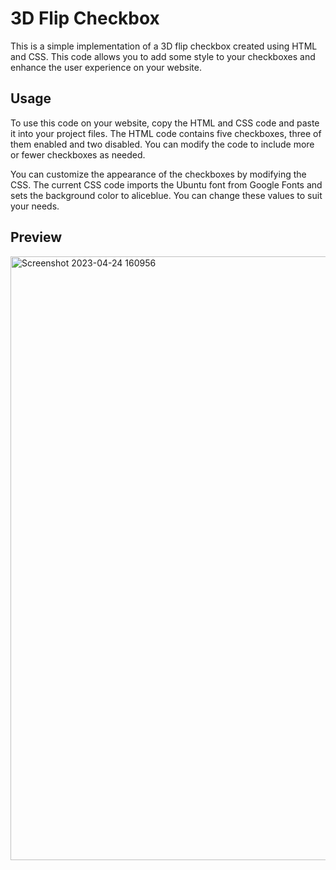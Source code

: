 # 3D Flip Checkbox
This is a simple implementation of a 3D flip checkbox created using HTML and CSS. This code allows you to add some style to your checkboxes and enhance the user experience on your website.

## Usage
To use this code on your website, copy the HTML and CSS code and paste it into your project files. The HTML code contains five checkboxes, three of them enabled and two disabled. You can modify the code to include more or fewer checkboxes as needed.

You can customize the appearance of the checkboxes by modifying the CSS. The current CSS code imports the Ubuntu font from Google Fonts and sets the background color to aliceblue. You can change these values to suit your needs.

## Preview
<img width="966" alt="Screenshot 2023-04-24 160956" src="https://user-images.githubusercontent.com/59678435/233974341-d30ed8bf-cdfa-4a1b-94f2-37c043ca457c.png">

